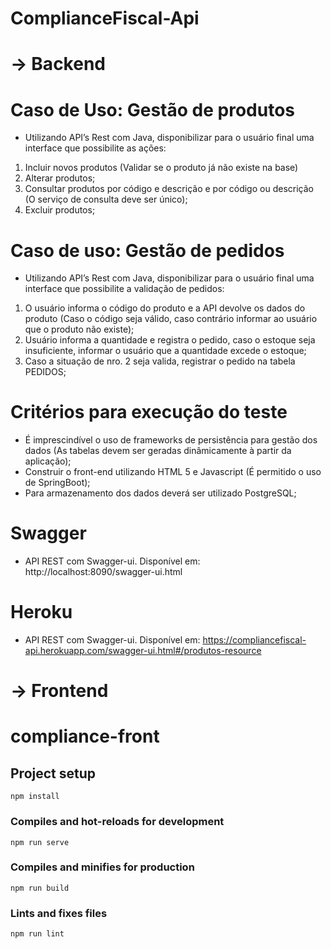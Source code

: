 # ComplianceFiscal-Api

# -> Backend

# Caso de Uso: Gestão de produtos

- Utilizando API’s Rest com Java, disponibilizar para o usuário final uma interface que possibilite as ações:

1. Incluir novos produtos (Validar se o produto já não existe na base)
2. Alterar produtos;
3. Consultar produtos por código e descrição e por código ou descrição (O serviço de consulta deve ser único);
4. Excluir produtos;

# Caso de uso: Gestão de pedidos

- Utilizando API’s Rest com Java, disponibilizar para o usuário final uma interface que possibilite a validação de pedidos:

1. O usuário informa o código do produto e a API devolve os dados do produto (Caso o código seja válido, caso contrário informar ao usuário que o produto não existe);
2. Usuário informa a quantidade e registra o pedido, caso o estoque seja insuficiente, informar o usuário que a quantidade excede o estoque;
3. Caso a situação de nro. 2 seja valida, registrar o pedido na tabela PEDIDOS;

# Critérios para execução do teste

- É imprescindível o uso de frameworks de persistência para gestão dos dados (As tabelas devem ser geradas dinâmicamente à partir da aplicação);
- Construir o front-end utilizando HTML 5 e Javascript (É permitido o uso de SpringBoot);
- Para armazenamento dos dados deverá ser utilizado PostgreSQL;

# Swagger

- API REST com Swagger-ui. Disponível em: http://localhost:8090/swagger-ui.html

# Heroku

- API REST com Swagger-ui. Disponível em: https://compliancefiscal-api.herokuapp.com/swagger-ui.html#/produtos-resource

# -> Frontend

# compliance-front

## Project setup
```
npm install
```

### Compiles and hot-reloads for development
```
npm run serve
```

### Compiles and minifies for production
```
npm run build
```

### Lints and fixes files
```
npm run lint